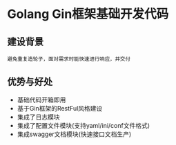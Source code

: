 # Golang Gin框架基础开发代码

## 建设背景
``` 避免重复造轮子，面对需求时能快速进行响应，并交付 ```

## 优势与好处
- 基础代码开箱即用
- 基于Gin框架的RestFul风格建设
- 集成了日志模块
- 集成了配置文件模块(支持yaml/ini/conf文件格式)
- 集成swagger文档模块(快速接口文档生产)
